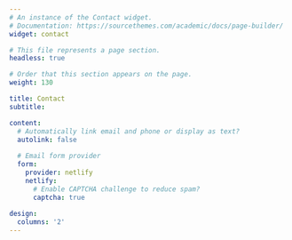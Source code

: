 ```yaml
---
# An instance of the Contact widget.
# Documentation: https://sourcethemes.com/academic/docs/page-builder/
widget: contact

# This file represents a page section.
headless: true

# Order that this section appears on the page.
weight: 130

title: Contact
subtitle:

content:
  # Automatically link email and phone or display as text?
  autolink: false 
  
  # Email form provider
  form:
    provider: netlify 
    netlify:
      # Enable CAPTCHA challenge to reduce spam?
      captcha: true 
  
design:
  columns: '2'
---
```


